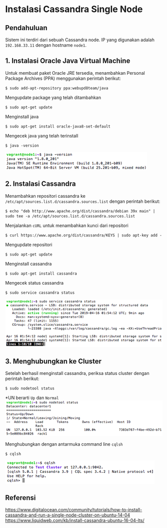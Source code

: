 # Instalasi Cassandra Single Node

## Pendahuluan
Sistem ini terdiri dari sebuah Cassandra node. IP yang digunakan adalah ```192.168.33.11``` dengan hostname ```node1```.

## 1. Instalasi Oracle Java Virtual Machine
Untuk membuat paket Oracle JRE tersedia, menambahkan Personal Package Archives (PPA) menggunakan perintah berikut:
```
$ sudo add-apt-repository ppa:webupd8team/java
```
Mengupdate package yang telah ditambahkan
```
$ sudo apt-get update
```
Menginstall java
```
$ sudo apt-get install oracle-java8-set-default
```
Mengecek java yang telah terinstall
```
$ java -version
```
![java1](screenshot/java1.png)

## 2. Instalasi Cassandra
Menambahkan repositori cassandra ke ```/etc/apt/sources.list.d/cassandra.sources.list``` dengan perintah berikut:
```
$ echo "deb http://www.apache.org/dist/cassandra/debian 39x main" | sudo tee -a /etc/apt/sources.list.d/cassandra.sources.list
```
Menjalankan ```cURL``` untuk menambahkan kunci dari repositori
```
$ curl https://www.apache.org/dist/cassandra/KEYS | sudo apt-key add -
```
Mengupdate repositori
```
$ sudo apt-get update
```
Menginstall cassandra
```
$ sudo apt-get install cassandra
```
Mengecek status cassandra
```
$ sudo service cassandra status
```
![cass1](screenshot/cass1.png)

## 3. Menghubungkan ke Cluster
Setelah berhasil menginstall cassandra, periksa status cluster dengan perintah berikut:
```
$ sudo nodetool status
```
*UN berarti ```Up``` dan ```Normal```
![node1](screenshot/node1.png)

Menghubungkan dengan antarmuka command line ```cqlsh```
```
$ cqlsh
```
![cqlsh1](screenshot/cqlsh1.png)

## Referensi
https://www.digitalocean.com/community/tutorials/how-to-install-cassandra-and-run-a-single-node-cluster-on-ubuntu-14-04
https://www.liquidweb.com/kb/install-cassandra-ubuntu-16-04-lts/
